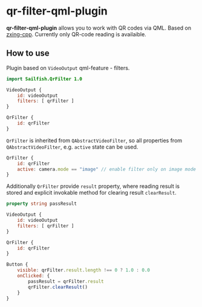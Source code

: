 # qr-filter-qml-plugin

**qr-filter-qml-plugin** allows you to work with QR codes via QML. Based on [zxing-cpp](https://github.com/nu-book/zxing-cpp). Currently only QR-code reading is availaible.

## How to use
Plugin based on `VideoOutput` qml-feature - filters.
```qml
import Sailfish.QrFilter 1.0

VideoOutput {
    id: videoOutput
    filters: [ qrFilter ]
}

QrFilter {
    id: qrFilter
}
```

`QrFilter` is inherited from `QAbstractVideoFilter`, so all properties from `QAbstractVideoFilter`, e.g. `active` state can be used.

```qml
QrFilter {
    id: qrFilter
    active: camera.mode == "image" // enable filter only on image mode
}
```
Additionally `QrFilter` provide `result` property, where reading result is stored and explicit invokable method for clearing result `clearResult`.

```qml
property string passResult

VideoOutput {
    id: videoOutput
    filters: [ qrFilter ]
}

QrFilter {
    id: qrFilter
}

Button {
    visible: qrFilter.result.length !== 0 ? 1.0 : 0.0
    onClicked: {
        passResult = qrFilter.result
        qrFilter.clearResult()
    }
}
```